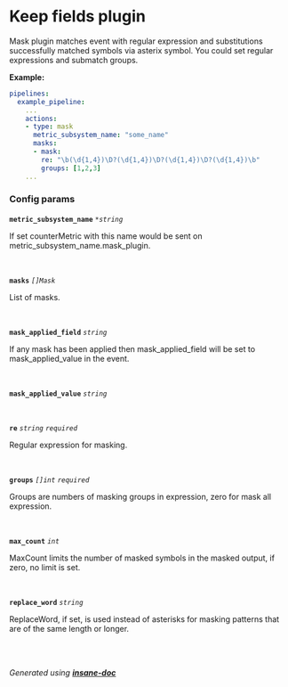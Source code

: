 # Keep fields plugin
Mask plugin matches event with regular expression and substitutions successfully matched symbols via asterix symbol.
You could set regular expressions and submatch groups.

**Example:**
```yaml
pipelines:
  example_pipeline:
    ...
    actions:
    - type: mask
      metric_subsystem_name: "some_name"
      masks:
      - mask:
        re: "\b(\d{1,4})\D?(\d{1,4})\D?(\d{1,4})\D?(\d{1,4})\b"
        groups: [1,2,3]
    ...
```


### Config params
**`metric_subsystem_name`** *`*string`* 

If set counterMetric with this name would be sent on metric_subsystem_name.mask_plugin.

<br>

**`masks`** *`[]Mask`* 

List of masks.

<br>

**`mask_applied_field`** *`string`* 

If any mask has been applied then mask_applied_field will be set to mask_applied_value in the event.

<br>

**`mask_applied_value`** *`string`* 


<br>

**`re`** *`string`* *`required`* 

Regular expression for masking.

<br>

**`groups`** *`[]int`* *`required`* 

Groups are numbers of masking groups in expression, zero for mask all expression.

<br>

**`max_count`** *`int`* 

MaxCount limits the number of masked symbols in the masked output, if zero, no limit is set.

<br>

**`replace_word`** *`string`* 

ReplaceWord, if set, is used instead of asterisks for masking patterns that are of the same length or longer.

<br>


<br>*Generated using [__insane-doc__](https://github.com/vitkovskii/insane-doc)*